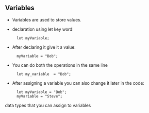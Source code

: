 ## Variables 
- Variables are used to store values.
- declaration using let key word 

        let myVariable;

- After declaring it give it a value: 

        myVariable = "Bob";

- You can do both the operations in the same line

        let my_variable  = "Bob";

- After assigning a variable you can also change it later in the code: 

        let myVariable = "Bob";
        myVariable = "Steve";

data types that you can assign to variables
